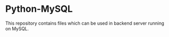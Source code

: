# Python-MySQL
This repository contains files which can be used in backend server running on MySQL.
